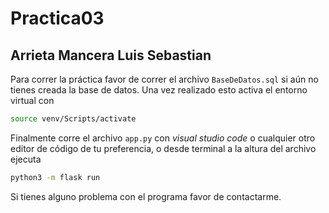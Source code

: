 # Practica03

## Arrieta Mancera Luis Sebastian

Para correr la práctica favor de correr el archivo
`BaseDeDatos.sql` si aún no tienes creada la base de datos. Una vez realizado esto activa el entorno virtual con

```bash
source venv/Scripts/activate
```

Finalmente corre el archivo `app.py` con *visual studio code* o cualquier otro editor de código de tu preferencia, o desde terminal a la altura del archivo ejecuta

```bash
python3 -m flask run
```

Si tienes alguno problema con el programa favor de contactarme.